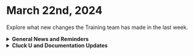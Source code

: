 # March 22nd, 2024

Explore what new changes the Training team has made in the last week.

<details>

<summary><strong>General News and Reminders</strong></summary>

* **Game Tip for the Week:** If you have an Xbox and you're willing to dive in, Final Fantasy XIV is out! Otherwise, Rise of the Ronin and Dragon's Dogma II will make great additions to your obviously insurmountable backlog from 2024 already... This year needs to slow down.
* **SHOUT OUT** to Ian, Denis, Kyle, Joel, Ethan, and Beth for successfully taking our [foundations-certification.md](../../cluck-university/rewst-foundations-10x/foundations-certification.md "mention") Exam, and collecting your prestigious **Certified Rewster** badge in Discord.&#x20;
* We will be canceling the Open Mic next week due to Good Friday
* Join us in our [Cluck-U Discord channel](https://discord.com/channels/936789089703845988/1121465945295167588) if you have any questions, comments, or concerns!

</details>

<details>

<summary><strong>Cluck U and Documentation Updates</strong></summary>

**What's New at Cluck University?**

* We'd love to get your feedback on our Training and Documentation! [Please fill out this form to let us know how we can improve](https://app.sli.do/event/m8C3AjPUnuDgpkVDmPsQL3)!
* As a reminder, you can make training and documentation requests at [https://rewst.canny.io/](https://rewst.canny.io/)
* Clea has joined the battle to educate! She will be delivering the Rewst 101 _and_ Rewst 102 Training next week!

![](<../../.gitbook/assets/Clea (1).png>)

**New & Updated Pages:**

* [march-15th-2024-what-to-automate-first-when-getting-started-with-rewst.md](../roc-open-mics/march-15th-2024-what-to-automate-first-when-getting-started-with-rewst.md "mention") page added
* [jinja-essentials.md](../../documentation/jinja/jinja-essentials.md "mention")page updated with Crate callout
* [microsoft-graph-vs-exchange-online.md](../../documentation/integrations/general/microsoft-graph-vs-exchange-online.md "mention")added link to Microsoft documentation
* [rewst-terminology.md](../../cluck-university/getting-started/rewst-terminology.md "mention")page updated with Scripts and Template sections
* [..](../../ "mention")page design update

</details>

